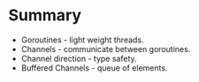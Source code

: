 # Summary
- Goroutines - light weight threads.
- Channels - communicate between goroutines.
- Channel direction - type safety.
- Buffered Channels - queue of elements.